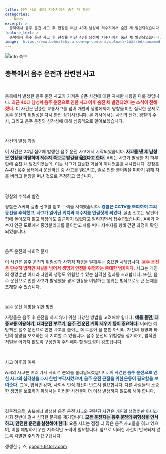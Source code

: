 ```yaml
---
title: 음주 사고 40대 저수지에서 숨진 채 발견!
categories:
  - News
excerpt: >
  충북에서 음주 운전 사고 후 현장을 떠난 40대 남성이 저수지에서 숨진 채 발견되었습니다. 경찰은 그가 음주 사실이 드러날까 두려워 도주한 것으로 추정하며, 사망 원인을 조사 중입니다.
feature_text: >
  충북에서 음주 운전 사고 후 현장을 떠난 40대 남성이 저수지에서 숨진 채 발견되었습니다. 경찰은 그가 음주 사실이 드러날까 두려워 도주한 것으로 추정하며, 사망 원인을 조사 중입니다.
image: 'https://www.behealthy4u.com/wp-content/uploads/2024/06/unnamed-file.png'
---
```


<p><img src="https://www.behealthy4u.com/wp-content/uploads/2024/06/unnamed-file.png" alt="info 속보" /></p>

<h2 data-ke-size="size26">충북에서 음주 운전과 관련된 사고</h2>

<p data-ke-size="size16">&nbsp;</p>

<p>충북에서 발생한 음주 운전 사고가 가져온 슬픈 사건에 대한 자세한 내용을 다룰 것입니다. <b><span style="color: #ee2323;">최근 40대 남성이 음주 운전으로 인한 사고 이후 숨진 채 발견되었다는 소식이 전해졌다.</span></b> 이 사건은 단순한 교통사고를 넘어 개인의 생명에까지 영향을 미친 심각한 문제로, 음주 운전의 위험성을 다시 한번 상기시킵니다. 본 기사에서는 사건의 전개, 경찰의 수사, 그리고 음주 운전의 심각성에 대해 심층적으로 알아보겠습니다.</p>

<p data-ke-size="size16">&nbsp;</p>

<p>사건의 발생 과정</p>

<p>이 사건은 24일 심야에 발생한 음주 운전 사고에서 시작되었습니다. <b><span style="background-color: #21538527;">사고를 낸 후 남성은 현장을 이탈하며 저수지 쪽으로 발길을 옮겼다고 한다.</span></b> A씨는 사고가 발생한 지 하루 만에 숨진 채 발견되었는데, 이는 사고가 단순한 과실이 아니었음을 시사합니다. 경찰은 A씨가 음주 상태에서 운전하던 중 사고를 일으키고, 술로 인한 불이익을 피하기 위해 차를 버리고 현장을 떠난 것으로 추정하고 있습니다.</p>

<p data-ke-size="size16">&nbsp;</p>

<p>경찰의 수색과 발견</p>

<p>경찰은 A씨의 실종 신고를 받고 수색을 시작했습니다. <b><span style="color: #1a5490;">경찰은 CCTV를 조회하여 그의 동선을 추적했고, 사고가 일어난 위치와 저수지를 연결짓게 되었다.</span></b> 실종 신고는 남편이 집에 돌아오지 않고 직장에도 출근하지 않았다고 알려지면서 접수되었습니다. A씨가 저수지 인근 도로에서 중앙분리대를 들이받고 차를 떠나 저수지를 향해 걷던 과정이 확인되었습니다.</p>

<p data-ke-size="size16">&nbsp;</p>

<p>음주 운전의 사회적 문제</p>

<p>이 사건은 음주 운전의 위험성과 사회적 책임을 일깨우는 중요한 사례입니다. <b><span style="color: #ee2323;">음주 운전은 단순히 법적인 처벌을 넘어서 생명과 안전을 위협하는 중대한 범죄이다.</span></b> 사고는 개인의 생명뿐만 아니라 타인의 생명도 위협할 수 있는 심각한 결과를 초래합니다. 또한, 음주 운전으로 인한 사고가 발생했을 경우 현장을 이탈하는 행위는 법적으로도 큰 문제를 초래할 수 있습니다.</p>

<p data-ke-size="size16">&nbsp;</p>

<p>음주 운전 예방을 위한 방안</p>

<p>사람들은 음주 후 운전을 하지 않기 위한 다양한 방법을 고려해야 합니다. <b><span style="background-color: #21538527;">예를 들면, 대중교통 이용하기, 대리운전 부르기, 음주 전 운전 계획 세우기 등이 중요하다.</span></b> 이러한 예방책은 음주 운전으로 인한 사고를 줄이는 데 도움이 될 뿐만 아니라, 자신의 생명과 타인의 생명을 보호하는 데 기여할 수 있습니다. 음주 운전의 위험성을 상기하고, 법적인 처벌을 어기지 않도록 구성원이 주의해야 할 필요성이 강조됩니다.</p>

<p data-ke-size="size16">&nbsp;</p>

<p>사고 이후의 여파</p>

<p>A씨의 사고는 여러 가지 사회적 논의를 불러일으켰습니다. <b><span style="color: #1a5490;">이 사건은 음주 운전으로 인한 사고의 심각성을 다시 한번 부각시켰으며, 음주 운전 근절을 위한 운동이 필요함을 보여준다.</span></b> 교육, 법적인 강화, 사회적 인식 개선이 반드시 필요합니다. 다른 사람들의 소중한 생명을 보호하기 위해서는 이러한 사건들이 더 이상 발생하지 않도록 해야 합니다.</p>

<p data-ke-size="size16">&nbsp;</p>

<p>결론적으로, 충북에서 발생한 음주 운전 사고와 관련된 사건은 개인의 생명뿐만 아니라 사회 전반에 걸쳐 심각한 문제를 제기합니다. <b><span style="background-color: #21538527;">모든 운전자는 음주 운전의 위험성을 인식하고, 안전한 운전을 실천해야 한다.</span></b> 요즘 사회는 점점 더 많은 음주 사고들을 겪고 있으며, 이를 예방하기 위한 지속적인 노력이 필요합니다. 앞으로 이러한 사건이 반복되지 않도록 각별한 주의가 요구됩니다.</p>
생생한 뉴스, <a href="https://qoogle.tistory.com" rel="dofollow">qoogle.tistory.com</a>


